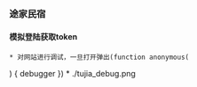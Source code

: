 ### 途家民宿

#### 模拟登陆获取token
    * 对网站进行调试，一旦打开弹出(function anonymous(
) {
debugger
})
    * ./tujia_debug.png

